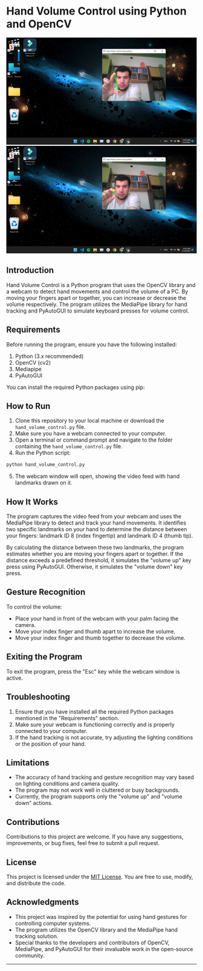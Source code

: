 # Hand Volume Control using Python and OpenCV

![Hand Volume Control](./images/up.png)
![Hand Volume Control](./images/low.png)

## Introduction

Hand Volume Control is a Python program that uses the OpenCV library and a webcam to detect hand movements and control the volume of a PC. By moving your fingers apart or together, you can increase or decrease the volume respectively. The program utilizes the MediaPipe library for hand tracking and PyAutoGUI to simulate keyboard presses for volume control.

## Requirements

Before running the program, ensure you have the following installed:

1. Python (3.x recommended)
2. OpenCV (cv2)
3. Mediapipe
4. PyAutoGUI

You can install the required Python packages using pip:


## How to Run

1. Clone this repository to your local machine or download the `hand_volume_control.py` file.
2. Make sure you have a webcam connected to your computer.
3. Open a terminal or command prompt and navigate to the folder containing the `hand_volume_control.py` file.
4. Run the Python script:
```bash
python hand_volume_control.py
```
  
5. The webcam window will open, showing the video feed with hand landmarks drawn on it.

## How It Works

The program captures the video feed from your webcam and uses the MediaPipe library to detect and track your hand movements. It identifies two specific landmarks on your hand to determine the distance between your fingers: landmark ID 8 (index fingertip) and landmark ID 4 (thumb tip).

By calculating the distance between these two landmarks, the program estimates whether you are moving your fingers apart or together. If the distance exceeds a predefined threshold, it simulates the "volume up" key press using PyAutoGUI. Otherwise, it simulates the "volume down" key press.

## Gesture Recognition

To control the volume:

- Place your hand in front of the webcam with your palm facing the camera.
- Move your index finger and thumb apart to increase the volume.
- Move your index finger and thumb together to decrease the volume.

## Exiting the Program

To exit the program, press the "Esc" key while the webcam window is active.

## Troubleshooting

1. Ensure that you have installed all the required Python packages mentioned in the "Requirements" section.
2. Make sure your webcam is functioning correctly and is properly connected to your computer.
3. If the hand tracking is not accurate, try adjusting the lighting conditions or the position of your hand.

## Limitations

- The accuracy of hand tracking and gesture recognition may vary based on lighting conditions and camera quality.
- The program may not work well in cluttered or busy backgrounds.
- Currently, the program supports only the "volume up" and "volume down" actions.

## Contributions

Contributions to this project are welcome. If you have any suggestions, improvements, or bug fixes, feel free to submit a pull request.

## License

This project is licensed under the [MIT License](https://opensource.org/licenses/MIT). You are free to use, modify, and distribute the code.

## Acknowledgments

- This project was inspired by the potential for using hand gestures for controlling computer systems.
- The program utilizes the OpenCV library and the MediaPipe hand tracking solution.
- Special thanks to the developers and contributors of OpenCV, MediaPipe, and PyAutoGUI for their invaluable work in the open-source community.

---
